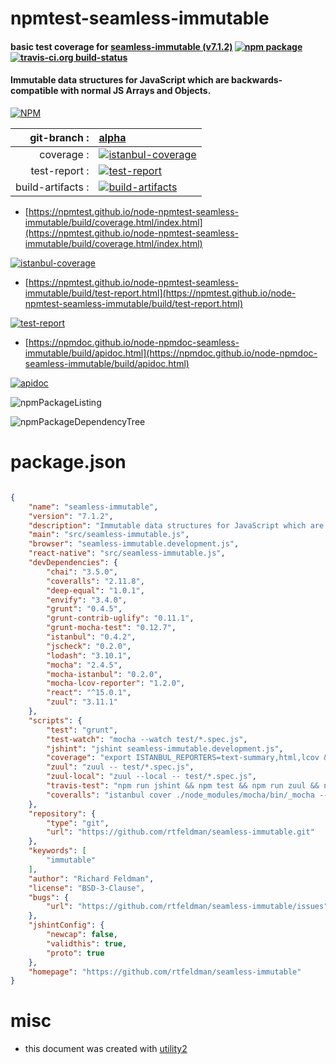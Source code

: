 # npmtest-seamless-immutable

#### basic test coverage for  [seamless-immutable (v7.1.2)](https://github.com/rtfeldman/seamless-immutable)  [![npm package](https://img.shields.io/npm/v/npmtest-seamless-immutable.svg?style=flat-square)](https://www.npmjs.org/package/npmtest-seamless-immutable) [![travis-ci.org build-status](https://api.travis-ci.org/npmtest/node-npmtest-seamless-immutable.svg)](https://travis-ci.org/npmtest/node-npmtest-seamless-immutable)

#### Immutable data structures for JavaScript which are backwards-compatible with normal JS Arrays and Objects.

[![NPM](https://nodei.co/npm/seamless-immutable.png?downloads=true&downloadRank=true&stars=true)](https://www.npmjs.com/package/seamless-immutable)

| git-branch : | [alpha](https://github.com/npmtest/node-npmtest-seamless-immutable/tree/alpha)|
|--:|:--|
| coverage : | [![istanbul-coverage](https://npmtest.github.io/node-npmtest-seamless-immutable/build/coverage.badge.svg)](https://npmtest.github.io/node-npmtest-seamless-immutable/build/coverage.html/index.html)|
| test-report : | [![test-report](https://npmtest.github.io/node-npmtest-seamless-immutable/build/test-report.badge.svg)](https://npmtest.github.io/node-npmtest-seamless-immutable/build/test-report.html)|
| build-artifacts : | [![build-artifacts](https://npmtest.github.io/node-npmtest-seamless-immutable/glyphicons_144_folder_open.png)](https://github.com/npmtest/node-npmtest-seamless-immutable/tree/gh-pages/build)|

- [https://npmtest.github.io/node-npmtest-seamless-immutable/build/coverage.html/index.html](https://npmtest.github.io/node-npmtest-seamless-immutable/build/coverage.html/index.html)

[![istanbul-coverage](https://npmtest.github.io/node-npmtest-seamless-immutable/build/screenCapture.buildCi.browser.%252Ftmp%252Fbuild%252Fcoverage.lib.html.png)](https://npmtest.github.io/node-npmtest-seamless-immutable/build/coverage.html/index.html)

- [https://npmtest.github.io/node-npmtest-seamless-immutable/build/test-report.html](https://npmtest.github.io/node-npmtest-seamless-immutable/build/test-report.html)

[![test-report](https://npmtest.github.io/node-npmtest-seamless-immutable/build/screenCapture.buildCi.browser.%252Ftmp%252Fbuild%252Ftest-report.html.png)](https://npmtest.github.io/node-npmtest-seamless-immutable/build/test-report.html)

- [https://npmdoc.github.io/node-npmdoc-seamless-immutable/build/apidoc.html](https://npmdoc.github.io/node-npmdoc-seamless-immutable/build/apidoc.html)

[![apidoc](https://npmdoc.github.io/node-npmdoc-seamless-immutable/build/screenCapture.buildCi.browser.%252Ftmp%252Fbuild%252Fapidoc.html.png)](https://npmdoc.github.io/node-npmdoc-seamless-immutable/build/apidoc.html)

![npmPackageListing](https://npmtest.github.io/node-npmtest-seamless-immutable/build/screenCapture.npmPackageListing.svg)

![npmPackageDependencyTree](https://npmtest.github.io/node-npmtest-seamless-immutable/build/screenCapture.npmPackageDependencyTree.svg)



# package.json

```json

{
    "name": "seamless-immutable",
    "version": "7.1.2",
    "description": "Immutable data structures for JavaScript which are backwards-compatible with normal JS Arrays and Objects.",
    "main": "src/seamless-immutable.js",
    "browser": "seamless-immutable.development.js",
    "react-native": "src/seamless-immutable.js",
    "devDependencies": {
        "chai": "3.5.0",
        "coveralls": "2.11.8",
        "deep-equal": "1.0.1",
        "envify": "3.4.0",
        "grunt": "0.4.5",
        "grunt-contrib-uglify": "0.11.1",
        "grunt-mocha-test": "0.12.7",
        "istanbul": "0.4.2",
        "jscheck": "0.2.0",
        "lodash": "3.10.1",
        "mocha": "2.4.5",
        "mocha-istanbul": "0.2.0",
        "mocha-lcov-reporter": "1.2.0",
        "react": "^15.0.1",
        "zuul": "3.11.1"
    },
    "scripts": {
        "test": "grunt",
        "test-watch": "mocha --watch test/*.spec.js",
        "jshint": "jshint seamless-immutable.development.js",
        "coverage": "export ISTANBUL_REPORTERS=text-summary,html,lcov && rm -rf tmp/ && rm -rf html-report/ && istanbul instrument test/ -o tmp/ && mocha --reporter mocha-istanbul tmp/*.spec.js && echo Open html-report/index.html to view results as HTML.",
        "zuul": "zuul -- test/*.spec.js",
        "zuul-local": "zuul --local -- test/*.spec.js",
        "travis-test": "npm run jshint && npm test && npm run zuul && npm run coveralls",
        "coveralls": "istanbul cover ./node_modules/mocha/bin/_mocha --report lcovonly -- -R spec && cat ./coverage/lcov.info | ./node_modules/coveralls/bin/coveralls.js && rm -rf ./coverage"
    },
    "repository": {
        "type": "git",
        "url": "https://github.com/rtfeldman/seamless-immutable.git"
    },
    "keywords": [
        "immutable"
    ],
    "author": "Richard Feldman",
    "license": "BSD-3-Clause",
    "bugs": {
        "url": "https://github.com/rtfeldman/seamless-immutable/issues"
    },
    "jshintConfig": {
        "newcap": false,
        "validthis": true,
        "proto": true
    },
    "homepage": "https://github.com/rtfeldman/seamless-immutable"
}
```



# misc
- this document was created with [utility2](https://github.com/kaizhu256/node-utility2)

